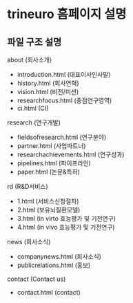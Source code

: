 # trineuro 홈페이지 설명

## 파일 구조 설명 

about (회사소개)
- introduction.html (대표이사인사말)
- history.html (회사연혁)
- vision.html (비전/미션) 
- researchfocus.html (중점연구영역)
- ci.html (CI)

research (연구개발)
- fieldsofresearch.html (연구분야)
- partner.html (사업파트너)
- researchachievements.html (연구성과)
- pipelines.html (파이프라인)
- paper.html (논문&특허)

rd (R&D서비스)
- 1.html (서비스신청절차)
- 2.html (보유뇌질환모델)
- 3.html (in virto 효능평가 및 기전연구)
- 4.html (in vivo 효능평가 및 기전연구)

news (회사소식)
- companynews.html (회사소식)
- publicrelations.html (홍보)

contact (Contact us)
- contact.html (contact)
